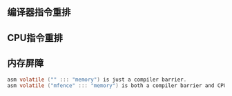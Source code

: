 
## 编译器指令重排

## CPU指令重排

## 内存屏障

```c
asm volatile ("" ::: "memory") is just a compiler barrier.
asm volatile ("mfence" ::: "memory") is both a compiler barrier and CPU barrier.
```